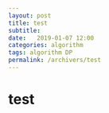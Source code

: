 ```yaml
---
layout: post
title: test
subtitle: 
date:   2019-01-07 12:00
categories: algorithm
tags: algorithm DP
permalink: /archivers/test
---
```



# test
